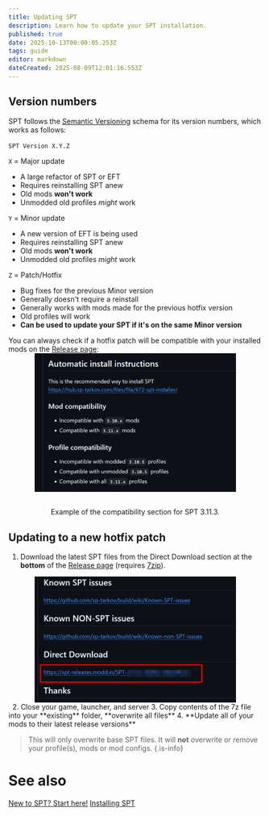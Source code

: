 ```yaml
---
title: Updating SPT
description: Learn how to update your SPT installation.
published: true
date: 2025-10-13T00:00:05.253Z
tags: guide
editor: markdown
dateCreated: 2025-08-09T12:01:16.553Z
---
```


## Version numbers
SPT follows the [Semantic Versioning](https://semver.org/) schema for its version numbers, which works as follows:

`SPT Version X.Y.Z`

`X` = Major update
- A large refactor of SPT or EFT
- Requires reinstalling SPT anew
- Old mods **won't work**
- Unmodded old profiles *might* work

`Y` = Minor update
- A new version of EFT is being used
- Requires reinstalling SPT anew
- Old mods **won't work**
- Unmodded old profiles *might* work

`Z` = Patch/Hotfix
- Bug fixes for the previous Minor version
- Generally doesn't require a reinstall
- Generally works with mods made for the previous hotfix version
- Old profiles will work
- **Can be used to update your SPT if it's on the same Minor version**

You can always check if a hotfix patch will be compatible with your installed mods on the [Release page](<https://github.com/sp-tarkov/build/releases/latest>):
&nbsp;
<img src="/patch_compat.png" alt="Direct Download" width=400 style="display: block; margin: 0 auto;">
&nbsp;
<div style='text-align: center;'>
Example of the compatibility section for SPT 3.11.3.
</div>

## Updating to a new hotfix patch

1. Download the latest SPT files from the Direct Download section at the **bottom** of the [Release page](<https://github.com/sp-tarkov/build/releases/latest>) (requires [7zip](https://www.7-zip.org/)).
&nbsp;
<img src="/direct_download.png" alt="Direct Download" width=400 style="display: block; margin: 0 auto;">
&nbsp;
2. Close your game, launcher, and server
3. Copy contents of the 7z file into your **existing** folder, **overwrite all files**
4. **Update all of your mods to their latest release versions**

> This will only overwrite base SPT files. It will __not__ overwrite or remove your profile(s), mods or mod configs.
{.is-info}

# See also
[New to SPT? Start here!](/Beginners_Guide)
[Installing SPT](/Uninstalling_Mods)
